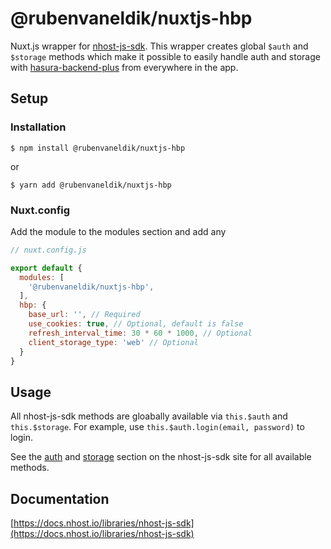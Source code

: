 # @rubenvaneldik/nuxtjs-hbp

Nuxt.js wrapper for [nhost-js-sdk](https://github.com/nhost/nhost-js-sdk). This wrapper creates global `$auth` and `$storage` methods which make it possible to easily handle auth and storage with [hasura-backend-plus](https://nhost.github.io/hasura-backend-plus/) from everywhere in the app.

## Setup

### Installation

`$ npm install @rubenvaneldik/nuxtjs-hbp`

or

`$ yarn add @rubenvaneldik/nuxtjs-hbp`

### Nuxt.config

Add the module to the modules section and add any


```js
// nuxt.config.js

export default {
  modules: [
    '@rubenvaneldik/nuxtjs-hbp',
  ],
  hbp: {
    base_url: '', // Required
    use_cookies: true, // Optional, default is false
    refresh_interval_time: 30 * 60 * 1000, // Optional
    client_storage_type: 'web' // Optional
  }
}
```


## Usage
All nhost-js-sdk methods are gloabally available via `this.$auth` and `this.$storage`. For example, use `this.$auth.login(email, password)` to login.

See the [auth](https://docs.nhost.io/libraries/nhost-js-sdk#auth) and [storage](https://docs.nhost.io/libraries/nhost-js-sdk#storage) section on the nhost-js-sdk site for all available methods.

## Documentation

[https://docs.nhost.io/libraries/nhost-js-sdk](https://docs.nhost.io/libraries/nhost-js-sdk)
